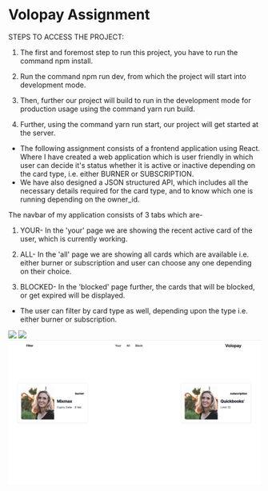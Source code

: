 

# Volopay Assignment

STEPS TO ACCESS THE PROJECT:
1. The first and foremost step to run this project, you have to run the command npm install.

2. Run the command npm run dev, from which the project will start into development mode.

3. Then, further our project will build to run in the development mode for production usage using the command yarn run build.

4. Further, using the command yarn run start, our project will get started at the server.

* The following assignment consists of a frontend application using React. Where I have created a web application which is user friendly in which user can decide it's status whether it is active or inactive depending on the card type, i.e. either BURNER or SUBSCRIPTION.
* We have also designed a JSON structured API, which includes all the necessary details required for the card type, and to know which one is running depending on the owner_id.

The navbar of my application consists of 3 tabs which are-
1. YOUR-
In the 'your' page we are showing the recent active card of the user, which is currently working.

2. ALL-
In the 'all' page we are showing all cards which are available i.e. either burner or subscription and user can choose any one depending on their choice.

3. BLOCKED-
In the 'blocked' page further, the cards that will be blocked, or get expired will be displayed.

* The user can filter by card type as well, depending upon the type i.e. either burner or subscription.
<img src="./img/1.jpg" />

<img src="./img/2.jpg" />

<img src="./img/3.jpg" />



